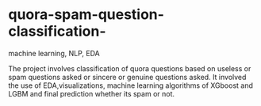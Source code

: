 # quora-spam-question-classification-
machine learning, NLP, EDA 

The project involves classification of quora questions based on useless or spam questions asked or sincere or genuine questions asked. It involved the use of EDA,visualizations, machine learning algorithms of XGboost and LGBM and final prediction whether its spam or not.
